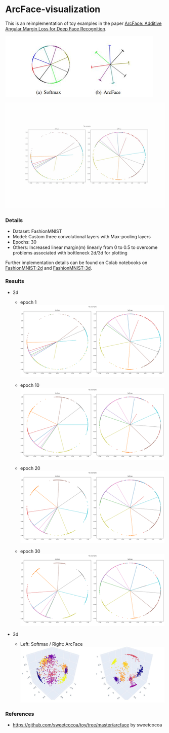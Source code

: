 # ArcFace-visualization

This is an reimplementation of toy examples in the paper [ArcFace: Additive Angular Margin Loss for Deep Face Recognition](https://arxiv.org/abs/1801.07698). 

![paper](paper.JPG?raw=true)

![2d_arcface_toy](2d_arcface_toy.gif?raw=true)

### Details

* Dataset: FashionMNIST
* Model: Custom three convolutional layers with Max-pooling layers
* Epochs: 30
* Others: Increased linear margin(m) linearly from 0 to 0.5 to overcome problems associated with bottleneck 2d/3d for plotting

Further implementation details can be found on Colab notebooks on [FashionMNIST-2d](https://colab.research.google.com/drive/1FnNCo5brwxPXxoRpYV1brtH_PMMWV64M#scrollTo=Suxp-vWSPML1&uniqifier=2) and [FashionMNIST-3d](https://colab.research.google.com/drive/1ia9fk-6SDxNcvRW67Rsg0XBfQ4f2MTRg#scrollTo=LqsPWZaSBiK7).



### Results

* 2d

  * epoch 1![epoch0](epochs/epoch0.png?raw=true)
  * epoch 10![epoch10](epochs/epoch10.png?raw=true)

  * epoch 20![epoch21](epochs/epoch21.png?raw=true)

  * epoch 30![epoch28](epochs/epoch28.png?raw=true)

* 3d
  * Left: Softmax / Right: ArcFace![3d](3d.JPG?raw=true)

### References

* https://github.com/sweetcocoa/toy/tree/master/arcface by sweetcocoa

